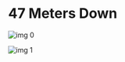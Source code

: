# 47 Meters Down

![img 0](https://i.imgur.com/c7aWreP.jpg)

![img 1](https://i.imgur.com/A0UzHtF.png)

